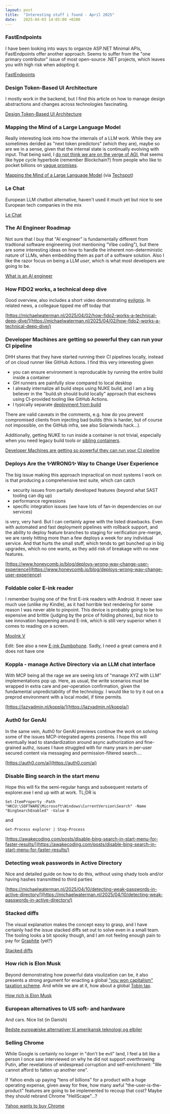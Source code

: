 ```yaml
---
layout: post
title:  "Interesting stuff i found - April 2025"
date:   2025-04-03 14:05:00 +0200
---
```

### FastEndpoints
I have been looking into ways to organize ASP.NET Minimal APIs, FastEndpoints offer another approach. Seems to suffer from the "one primary contributor" issue of most open-source .NET projects, which leaves you with high risk when adopting it.

[FastEndpoints](https://fast-endpoints.com/)

### Design Token-Based UI Architecture 
I mostly work in the backend, but I find this article on how to manage design abstractions and changes across technologies fascinating. 

[Design Token-Based UI Architecture ](https://martinfowler.com/articles/design-token-based-ui-architecture.html)

### Mapping the Mind of a Large Language Model
Really interesting look into how the internals of a LLM work. While they are sometimes derided as "next token predictors" (which they are), maybe so are we in a sense, given that the internal state is continually evolving with input. 
That being said, I [do not think we are on the verge of AGI](https://www.heise.de/en/news/Meta-s-head-of-AI-Yann-LeCun-does-not-believe-in-the-future-of-generative-AI-10276181.html), that seems like hype cycle hyperbole (remember Blockchain?) from people who like to pocket billions on [vague promises](https://pivot-to-ai.com/2025/03/06/ilya-sutskever-ex-openai-gets-2b-funding-not-to-release-anything-until-he-has-super-intelligence/).

[Mapping the Mind of a Large Language Model](https://www.anthropic.com/research/mapping-mind-language-model) (via [Techspot](https://www.techspot.com/news/107347-finally-beginning-understand-how-llms-work-no-they.html))

### Le Chat
European LLM chatbot alternative, haven't used it much yet but nice to see European tech companies in the mix

[Le Chat](https://chat.mistral.ai/chat)

###  The AI Engineer Roadmap
Not sure that I buy that "AI engineer" is fundamentally different from tradtional software engineering (not mentioning "Vibe coding"), but there are some interesting ideas on how to handle the inherent non-deterministic nature of LLMs, when embedding them as part of a software solution. Also I like the razor focus on being a LLM _user_, which is what most developers are going to be.

[What is an AI engineer](https://www.aihero.dev/what-is-an-ai-engineer)

### How FIDO2 works, a technical deep dive
Good overview, also includes a short video demonstrating [evilgnix](https://evilginx.com/). In related news, a collegaue tipped me off today that 

[https://michaelwaterman.nl/2025/04/02/how-fido2-works-a-technical-deep-dive/](https://michaelwaterman.nl/2025/04/02/how-fido2-works-a-technical-deep-dive/)

### Developer Machines are getting so powerful they can run your CI pipeline
DHH shares that they have started running their CI pipelines locally, instead of on cloud runner like GitHub Actions. I find this very interesting given

- you can ensure environment is reproducable by running the entire build inside a container
- GH runners are painfully slow compared to local desktop
- I already internalize all build steps using NUKE build, and I am a big believer in the "build.sh should build locally" approach that eschews using CI-provided tooling like GitHub Actions.
- I typically separate [deployment from build](https://octopus.com/blog/build-your-binaries-once)

There are valid caveats in the comments, e.g. how do you prevent compromised clients from injecting bad builds (this is harder, but of course not impossible, on the GitHub infra, see also Solarwinds hack...).

Additionally, getting NUKE to run inside a container is not trivial, especially when you need legacy build tools or [sibling containers](https://dotnet.testcontainers.org/dind/).

[Developer Machines are getting so powerful they can run your CI pipeline](https://www.linkedin.com/posts/david-heinemeier-hansson-374b18221_developer-machines-are-getting-so-powerful-activity-7316734186025885696-rylA/)

### Deploys Are the ✨WRONG✨ Way to Change User Experience
The big issue making this approach impractical on most systems I work on is that producing a comprehensive test suite, which can catch

- security issues from partially developed features (beyond what SAST tooling can dig up)
- performance regressions
- specific integration issues (we have lots of fan-in dependencies on our services)

is very, very hard. But I can certainly agree with the listed drawbacks. Even with automated and fast deployment pipelines with rollback support, and the ability to deploy feature branches to staging for verification pre-merge, we are rarely hitting more than a few deploys a week for any individual service.
And that hurts the small stuff, which tends to get bunched up in big upgrades, which no one wants, as they add risk of breakage with no new features.

[https://www.honeycomb.io/blog/deploys-wrong-way-change-user-experience](https://www.honeycomb.io/blog/deploys-wrong-way-change-user-experience)

### Foldable color E-ink reader
I remember buying one of the first E-ink readers with Android. It never saw much use (unlike my Kindle), as it had horrible text rendering for some reason I was never able to pinpoint.
This device is probably going to be too expensive and brittle (judging by the price of folding phones), but nice to see innovation happening around E-ink, which is still very superior 
when it comes to reading on a screen.

[MooInk V](https://gizmodo.com/the-first-folding-e-ink-tablet-turns-an-e-reader-into-a-high-end-paperback-2000591230)

Edit: See also a new [E-ink Dumbphone](https://mobile.slashdot.org/story/25/04/26/078214/can-a-new-dumbphone-with-an-e-ink-display-help-rewire-your-brain). Sadly, I need a great camera and it does not have one

### Koppla - manage Active Directory via an LLM chat interface
With MCP being all the rage we are seeing lots of "manage XYZ with LLM" implementations pop up. Here, as usual, the write scenarios must be wrapped in extra care and per-operation confirmation, 
given the fundamental unpredictability of the technology. I would like to try it out on a preprod environment with a local model, if time permits.

[https://lazyadmin.nl/koppla/](https://lazyadmin.nl/koppla/)

### Auth0 for GenAI
In the same vein, Auth0 for GenAI previews continue the work on solving some of the issues MCP-integrated agents presents. I hope this will eventually lead to standardization around 
async authorization and fine-grained authz, issues I have struggled with for many years in per-user secured content via messaging and permission-filtered search....

[https://auth0.com/ai](https://auth0.com/ai)

### Disable Bing search in the start menu
Hope this will fix the semi-regular hangs and subsequent restarts of explorer.exe I end up with at work. TL;DR is 

`Set-ItemProperty -Path "HKCU:\SOFTWARE\Microsoft\Windows\CurrentVersion\Search" -Name "BingSearchEnabled" -Value 0`

and

`Get-Process explorer | Stop-Process`

[https://awakecoding.com/posts/disable-bing-search-in-start-menu-for-faster-results/](https://awakecoding.com/posts/disable-bing-search-in-start-menu-for-faster-results/)

### Detecting weak passwords in Active Directory
Nice and detailed guide on how to do this, without using shady tools and/or having hashes transmitted to third parties

[https://michaelwaterman.nl/2025/04/10/detecting-weak-passwords-in-active-directory/](https://michaelwaterman.nl/2025/04/10/detecting-weak-passwords-in-active-directory/)

### Stacked diffs
The visual explanation makes the concept easy to grasp, and I have certainly had the issue stacked diffs set out to solve even in a small team. The tooling looks a bit spooky though, 
and I am not feeling enough pain to pay for [Graphite](https://graphite.dev/pricing) (yet?)

[Stacked diffs](https://newsletter.pragmaticengineer.com/p/stacked-diffs)

### How rich is Elon Musk
Beyond demonstrating how powerful data visulization can be, it also presents a strong argument for enacting a global ["you won capitalism" taxation scheme](https://www.reddit.com/r/SandersForPresident/comments/fnm2ff/after_you_reach_999_million_you_get_a_trophy_that/). And while we are at it, how about a global [Tobin tax](https://en.wikipedia.org/wiki/Tobin_tax).

[How rich is Elon Musk](https://engaging-data.com/how-rich-is-elon-musk/)

### European alternatives to US soft- and hardware
And cars. Nice list (in Danish)

[Bedste europæiske alternativer til amerikansk teknologi og elbiler](https://mobilsiden.dk/nyheder/it-tele-tech/bedste-europaeiske-alternativer-til-amerikansk-teknologi/)

### Selling Chrome
While Google is certainly no longer in "don't be evil" land, I feel a bit like a person I once saw interviewed on why he did not support overthrowing Putin, after revelations of widespread corruption and self-enrichment: "We cannot afford to fatten up another one". 

If Yahoo ends up paying "tens of billions" for a product with a huge operating expense, given away for free, how many awful "the-user-is-the-product" features are going to be implemented to recoup that cost? Maybe they should rebrand Chrome "HellScape"...?

[Yahoo wants to buy Chrome](https://www.theverge.com/policy/655975/yahoo-search-web-browser-prototype-google-trial-antitrust-chrome)
